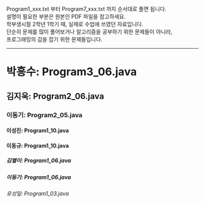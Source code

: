 Program1_xxx.txt 부터 Program7_xxx.txt 까지 순서대로 풀면 됩니다.  
설명이 필요한 부분은 원본인 PDF 파일을 참고하세요.  
학부생시절 2학년 1학기 때, 실제로 수업에 쓰였던 자료입니다.  
단순히 문제를 많이 풀어보거나 알고리즘을 공부하기 위한 문제들이 아니라,  
프로그래밍의 감을 잡기 위한 문제들입니다.  
  
---------------------------------------------------------  
  
# 박흥수: Program3_06.java  
## 김지욱: Program2_06.java  
### 이동기: Program2_05.java  
#### 이성진: Program1_10.java  
#### 이동규: Program1_10.java  
##### 김별이: Program1_06.java  
##### 이동기: Program1_06.java  
###### 유성일: Program1_03.java   
